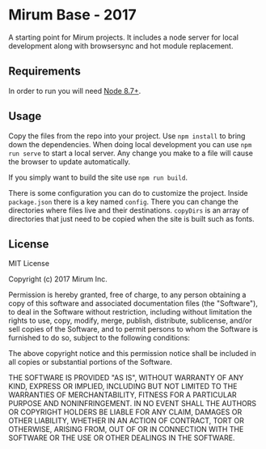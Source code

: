 # Mirum Base - 2017

A starting point for Mirum projects. It includes a node server for local development along with browsersync and hot module replacement.

## Requirements

In order to run you will need [Node 8.7+](https://nodejs.org/en/download/).

## Usage

Copy the files from the repo into your project. Use `npm install` to bring down the dependencies. When doing local 
development you can use `npm run serve` to start a local server. Any change you make to a file will cause the browser 
to update automatically.

If you simply want to build the site use `npm run build`.

There is some configuration you can do to customize the project. Inside `package.json` there is a key named `config`. 
There you can change the directories where files live and their destinations. `copyDirs` is an array of directories that 
just need to be copied when the site is built such as fonts.

## License

MIT License

Copyright (c) 2017 Mirum Inc.

Permission is hereby granted, free of charge, to any person obtaining a copy
of this software and associated documentation files (the "Software"), to deal
in the Software without restriction, including without limitation the rights
to use, copy, modify, merge, publish, distribute, sublicense, and/or sell
copies of the Software, and to permit persons to whom the Software is
furnished to do so, subject to the following conditions:

The above copyright notice and this permission notice shall be included in all
copies or substantial portions of the Software.

THE SOFTWARE IS PROVIDED "AS IS", WITHOUT WARRANTY OF ANY KIND, EXPRESS OR
IMPLIED, INCLUDING BUT NOT LIMITED TO THE WARRANTIES OF MERCHANTABILITY,
FITNESS FOR A PARTICULAR PURPOSE AND NONINFRINGEMENT. IN NO EVENT SHALL THE
AUTHORS OR COPYRIGHT HOLDERS BE LIABLE FOR ANY CLAIM, DAMAGES OR OTHER
LIABILITY, WHETHER IN AN ACTION OF CONTRACT, TORT OR OTHERWISE, ARISING FROM,
OUT OF OR IN CONNECTION WITH THE SOFTWARE OR THE USE OR OTHER DEALINGS IN THE
SOFTWARE.





